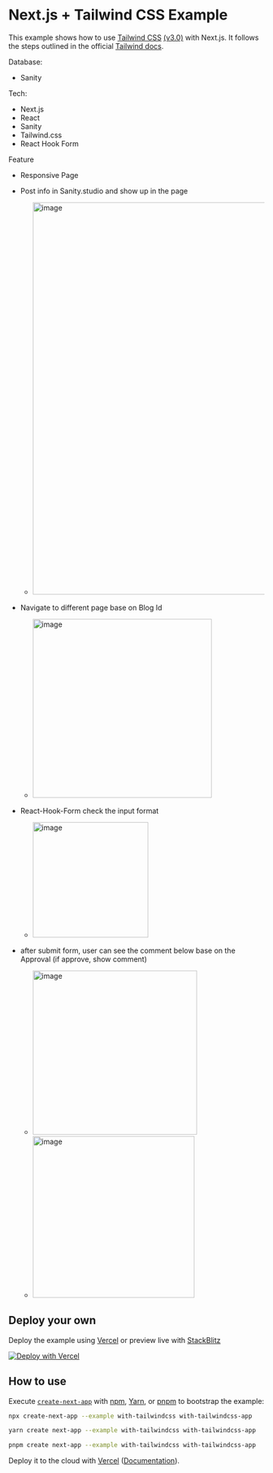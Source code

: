 # Next.js + Tailwind CSS Example

This example shows how to use [Tailwind CSS](https://tailwindcss.com/) [(v3.0)](https://tailwindcss.com/blog/tailwindcss-v3) with Next.js. It follows the steps outlined in the official [Tailwind docs](https://tailwindcss.com/docs/guides/nextjs).

Database:
  - Sanity
 
Tech:
  - Next.js
  - React
  - Sanity
  - Tailwind.css
  - React Hook Form

Feature
  - Responsive Page
  
  - Post info in Sanity.studio and show up in the page
    - <img width="772" alt="image" src="https://user-images.githubusercontent.com/65383495/200222741-31ab46ae-aae1-45d9-8318-4652f4c2d43e.png">
    
  - Navigate to different page base on Blog Id
    - <img width="352" alt="image" src="https://user-images.githubusercontent.com/65383495/200222830-9717c239-a093-4ec7-87e9-1994532017af.png">

  - React-Hook-Form check the input format
    - <img width="227" alt="image" src="https://user-images.githubusercontent.com/65383495/200222889-b3a7d411-9e93-436b-9f00-6061252edd1e.png">

  - after submit form, user can see the comment below base on the Approval (if approve, show comment)
    - <img width="323" alt="image" src="https://user-images.githubusercontent.com/65383495/200223068-cf2854f7-b3de-40d6-b4c4-4467103d6714.png">
    - <img width="318" alt="image" src="https://user-images.githubusercontent.com/65383495/200223406-7577d732-733b-4a47-a76b-9ff82dc586f3.png">



## Deploy your own

Deploy the example using [Vercel](https://vercel.com?utm_source=github&utm_medium=readme&utm_campaign=next-example) or preview live with [StackBlitz](https://stackblitz.com/github/vercel/next.js/tree/canary/examples/with-tailwindcss)

[![Deploy with Vercel](https://vercel.com/button)](https://vercel.com/new/git/external?repository-url=https://github.com/vercel/next.js/tree/canary/examples/with-tailwindcss&project-name=with-tailwindcss&repository-name=with-tailwindcss)

## How to use

Execute [`create-next-app`](https://github.com/vercel/next.js/tree/canary/packages/create-next-app) with [npm](https://docs.npmjs.com/cli/init), [Yarn](https://yarnpkg.com/lang/en/docs/cli/create/), or [pnpm](https://pnpm.io) to bootstrap the example:

```bash
npx create-next-app --example with-tailwindcss with-tailwindcss-app
```

```bash
yarn create next-app --example with-tailwindcss with-tailwindcss-app
```

```bash
pnpm create next-app --example with-tailwindcss with-tailwindcss-app
```

Deploy it to the cloud with [Vercel](https://vercel.com/new?utm_source=github&utm_medium=readme&utm_campaign=next-example) ([Documentation](https://nextjs.org/docs/deployment)).
